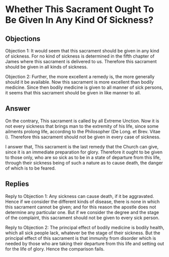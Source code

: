# Whether This Sacrament Ought To Be Given In Any Kind Of Sickness?

## Objections

Objection 1: It would seem that this sacrament should be given in any kind of sickness. For no kind of sickness is determined in the fifth chapter of James where this sacrament is delivered to us. Therefore this sacrament should be given in all kinds of sickness.

Objection 2: Further, the more excellent a remedy is, the more generally should it be available. Now this sacrament is more excellent than bodily medicine. Since then bodily medicine is given to all manner of sick persons, it seems that this sacrament should be given in like manner to all.

## Answer

On the contrary, This sacrament is called by all Extreme Unction. Now it is not every sickness that brings man to the extremity of his life, since some ailments prolong life, according to the Philosopher (De Long. et Brev. Vitae i). Therefore this sacrament should not be given in every case of sickness.

I answer that, This sacrament is the last remedy that the Church can give, since it is an immediate preparation for glory. Therefore it ought to be given to those only, who are so sick as to be in a state of departure from this life, through their sickness being of such a nature as to cause death, the danger of which is to be feared.

## Replies

Reply to Objection 1: Any sickness can cause death, if it be aggravated. Hence if we consider the different kinds of disease, there is none in which this sacrament cannot be given; and for this reason the apostle does not determine any particular one. But if we consider the degree and the stage of the complaint, this sacrament should not be given to every sick person.

Reply to Objection 2: The principal effect of bodily medicine is bodily health, which all sick people lack, whatever be the stage of their sickness. But the principal effect of this sacrament is that immunity from disorder which is needed by those who are taking their departure from this life and setting out for the life of glory. Hence the comparison fails.
